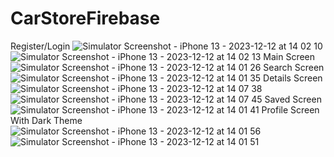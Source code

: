 # CarStoreFirebase

Register/Login
![Simulator Screenshot - iPhone 13 - 2023-12-12 at 14 02 10](https://github.com/balkayunus7/CarStoreFirebase/assets/98759759/acb1baa0-5fce-4f16-8487-1767b149a933)
![Simulator Screenshot - iPhone 13 - 2023-12-12 at 14 02 13](https://github.com/balkayunus7/CarStoreFirebase/assets/98759759/26928899-d1b2-4742-baa1-2428fae9f0e5)
Main Screen
![Simulator Screenshot - iPhone 13 - 2023-12-12 at 14 01 26](https://github.com/balkayunus7/CarStoreFirebase/assets/98759759/acf97fe6-355d-466d-842c-0cdfa3919603)
Search Screen
![Simulator Screenshot - iPhone 13 - 2023-12-12 at 14 01 35](https://github.com/balkayunus7/CarStoreFirebase/assets/98759759/3388fac3-aa8b-4c52-bb74-2be67355af5b)
Details Screen
![Simulator Screenshot - iPhone 13 - 2023-12-12 at 14 07 38](https://github.com/balkayunus7/CarStoreFirebase/assets/98759759/f502232f-a786-4f54-997a-ba79c4150467)
![Simulator Screenshot - iPhone 13 - 2023-12-12 at 14 07 45](https://github.com/balkayunus7/CarStoreFirebase/assets/98759759/51023388-3dcd-431f-99b4-99be7ba732cd)
Saved Screen
![Simulator Screenshot - iPhone 13 - 2023-12-12 at 14 01 41](https://github.com/balkayunus7/CarStoreFirebase/assets/98759759/f68bd55d-6c45-4f29-ada7-31bedda85b1d)
Profile Screen With Dark Theme 
![Simulator Screenshot - iPhone 13 - 2023-12-12 at 14 01 56](https://github.com/balkayunus7/CarStoreFirebase/assets/98759759/223c84e6-e25c-4b85-a94c-b82176801e5a)
![Simulator Screenshot - iPhone 13 - 2023-12-12 at 14 01 51](https://github.com/balkayunus7/CarStoreFirebase/assets/98759759/65f27742-69f2-4ed9-8cbf-f0413eca83e3)

